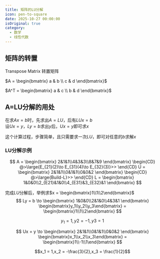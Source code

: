 ```yaml
---
title: 矩阵的LU分解
icon: pen-to-square
date: 2025-10-27 00:00:00
isOriginal: true
category:
  - 数学
  - 线性代数
---
```


<!-- more -->

## 矩阵的转置

Transpose Matrix 转置矩阵

$A = \begin{bmatrix} a & b \\ c & d \end{bmatrix}$  

$A^T = \begin{bmatrix} a & c \\ b & d \end{bmatrix}$


## A=LU分解的用处

在求$Ax=b$时，先求出$A = LU$，后有$LUx=b$  
设$Ux=y$，$Ly=b$求出$y$后，$Ux = y$即可求$x$

这个计算过程，步骤简单，且只需要求一次$LU$，即可对任意的$b$求解$x$

### LU分解示例

$$
A = \begin{bmatrix}
    2&1&1\\4&3&3\\8&7&9
\end{bmatrix}
\begin{CD}
    @>\large{E_{21}(2)\to E_{31}(4)\to E_{32}(3)}>>  
\end{CD}
U = \begin{bmatrix}
    2&1&1\\0&1&1\\0&0&2
\end{bmatrix}
\begin{CD}
    @>\large{Build-L}>>  
\end{CD}
L = \begin{bmatrix}
    1&0&0\\2_{E21}&1&0\\4_{E31}&3_{E32}&1
\end{bmatrix}
$$

完成$LU$分解后，举例求$x = \begin{bmatrix}1\\1\\2\end{bmatrix}$  
$$
Ly = b 
\to
\begin{bmatrix}
    1&0&0\\2&1&0\\4&3&1
\end{bmatrix}
\begin{bmatrix}y_1\\y_2\\y_3\end{bmatrix} = 
\begin{bmatrix}1\\1\\2\end{bmatrix}
$$

$$y_1 = 1,y2 = -1,y3 = 1$$

$$
Ux = y \to
\begin{bmatrix}
    2&1&1\\0&1&1\\0&0&2
\end{bmatrix}
\begin{bmatrix}x_1\\x_2\\x_3\end{bmatrix} = 
\begin{bmatrix}1\\-1\\1\end{bmatrix}
$$

$$x_1 = 1,x_2 = -\frac{3}{2},x_3 = \frac{1}{2}$$